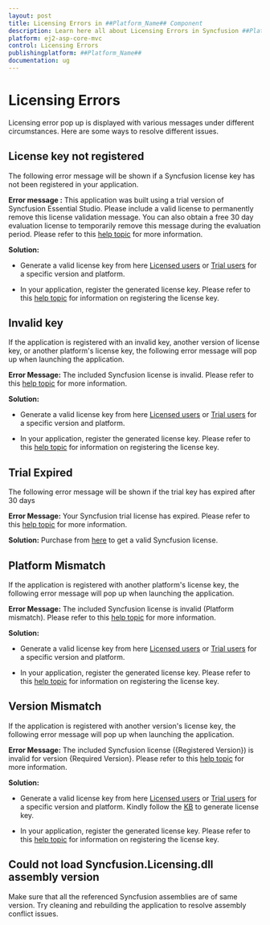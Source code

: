 ```yaml
---
layout: post
title: Licensing Errors in ##Platform_Name## Component
description: Learn here all about Licensing Errors in Syncfusion ##Platform_Name## component of Syncfusion Essential JS 2 and more.
platform: ej2-asp-core-mvc
control: Licensing Errors
publishingplatform: ##Platform_Name##
documentation: ug
---
```


# Licensing Errors

Licensing error pop up is displayed with various messages under different circumstances. Here are some ways to resolve different issues.

## License key not registered

The following error message will be shown if a Syncfusion license key has not been registered in your application.

**Error message :** This application was built using a trial version of Syncfusion Essential Studio. Please include a valid license to permanently remove this license validation message. You can also obtain a free 30 day evaluation license to temporarily remove this message during the evaluation period. Please refer to this [help topic](https://ej2.syncfusion.com/aspnetmvc/documentation/licensing/licensing-errors/#license-key-not-registered) for more information.

**Solution:**

* Generate a valid license key from here [Licensed users](https://www.syncfusion.com/account/downloads) or [Trial users](https://www.syncfusion.com/account/manage-trials/downloads) for a specific version and platform.

* In your application, register the generated license key. Please refer to this [help topic](https://ej2.syncfusion.com/aspnetmvc/documentation/licensing/license-key-registration) for information on registering the license key.

## Invalid key

If the application is registered with an invalid key, another version of license key, or another platform's license key, the following error message will pop up when launching the application.

**Error Message:** The included Syncfusion license is invalid. Please refer to this [help topic](https://ej2.syncfusion.com/aspnetmvc/documentation/licensing/licensing-errors/#invalid-key) for more information.

**Solution:**

* Generate a valid license key from here [Licensed users](https://www.syncfusion.com/account/downloads) or [Trial users](https://www.syncfusion.com/account/manage-trials/downloads) for a specific version and platform.

* In your application, register the generated license key. Please refer to this [help topic](https://ej2.syncfusion.com/aspnetmvc/documentation/licensing/license-key-registration) for information on registering the license key.

## Trial Expired

The following error message will be shown if the trial key has expired after 30 days

**Error Message:** Your Syncfusion trial license has expired. Please refer to this [help topic](https://ej2.syncfusion.com/aspnetmvc/documentation/licensing/licensing-errors/#trial-expired) for more information.

**Solution:** Purchase from [here](https://www.syncfusion.com/sales/products) to get a valid Syncfusion license.

## Platform Mismatch

If the application is registered with another platform's license key, the following error message will pop up when launching the application.

**Error Message:** The included Syncfusion license is invalid (Platform mismatch). Please refer to this [help topic](https://ej2.syncfusion.com/aspnetmvc/documentation/licensing/licensing-errors/#platform-mismatch) for more information.

**Solution:**

* Generate a valid license key from here [Licensed users](https://www.syncfusion.com/account/downloads) or [Trial users](https://www.syncfusion.com/account/manage-trials/downloads) for a specific version and platform.

* In your application, register the generated license key. Please refer to this [help topic](https://ej2.syncfusion.com/aspnetmvc/documentation/licensing/license-key-registration) for information on registering the license key.

## Version Mismatch

If the application is registered with another version's license key, the following error message will pop up when launching the application.

**Error Message:** The included Syncfusion license ({Registered Version}) is invalid for version {Required Version}. Please refer to this [help topic](https://ej2.syncfusion.com/aspnetmvc/documentation/licensing/licensing-errors/#version-mismatch) for more information.

**Solution:**

* Generate a valid license key from here [Licensed users](https://www.syncfusion.com/account/downloads) or [Trial users](https://www.syncfusion.com/account/manage-trials/downloads) for a specific version and platform. Kindly follow the [KB](https://www.syncfusion.com/kb/8976/how-to-generate-license-key-for-essential-studio-products) to generate license key.

* In your application, register the generated license key. Please refer to this [help topic](https://ej2.syncfusion.com/aspnetmvc/documentation/licensing/license-key-registration) for information on registering the license key.

## Could not load Syncfusion.Licensing.dll assembly version

Make sure that all the referenced Syncfusion assemblies are of same version. Try cleaning and rebuilding the application to resolve assembly conflict issues.